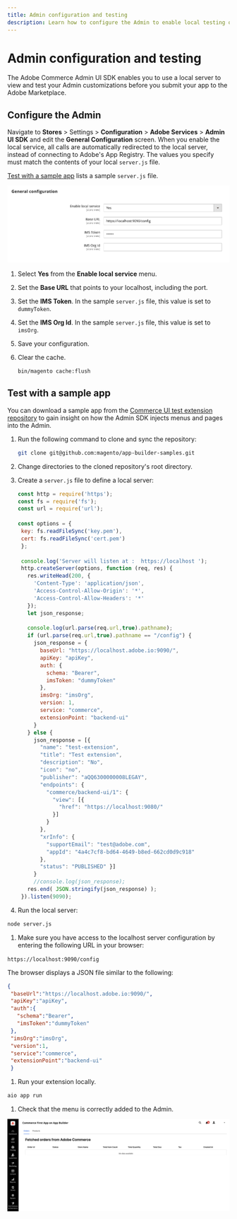 ```yaml
---
title: Admin configuration and testing
description: Learn how to configure the Admin to enable local testing of your Admin customizations.
---
```


# Admin configuration and testing

The Adobe Commerce Admin UI SDK enables you to use a local server to view and test your Admin customizations before you submit your app to the Adobe Marketplace.

## Configure the Admin

Navigate to **Stores** > Settings > **Configuration** > **Adobe Services** > **Admin UI SDK** and edit the **General Configuration** screen. When you enable the local service, all calls are automatically redirected to the local server, instead of connecting to Adobe's App Registry. The values you specify must match the contents of your local `server.js` file.

[Test with a sample app](#test-with-a-sample-app) lists a sample `server.js` file.

![Local server configuration](../_images/sdk-config.png)

1. Select **Yes** from the **Enable local service** menu.

1. Set the **Base URL** that points to your localhost, including the port.

1. Set the **IMS Token**. In the sample `server.js` file, this value is set to `dummyToken`.

1. Set the **IMS Org Id**. In the sample `server.js` file, this value is set to `imsOrg`.

1. Save your configuration.

1. Clear the cache.

   ```bash
   bin/magento cache:flush
   ```

## Test with a sample app

You can download a sample app from the [Commerce UI test extension repository](https://github.com/magento/app-builder-samples) to gain insight on how the Admin SDK injects menus and pages into the Admin.

1. Run the following command to clone and sync the repository:

   ```bash
   git clone git@github.com:magento/app-builder-samples.git
   ```

1. Change directories to the cloned repository's root directory.

1. Create a `server.js` file to define a local server:

   ```js
   const http = require('https');
   const fs = require('fs');
   const url = require('url');
   
   const options = {
    key: fs.readFileSync('key.pem'),
    cert: fs.readFileSync('cert.pem')
    };
    
    console.log('Server will listen at :  https://localhost ');
    http.createServer(options, function (req, res) {
      res.writeHead(200, {
        'Content-Type': 'application/json',
        'Access-Control-Allow-Origin': '*',
        'Access-Control-Allow-Headers': '*'
      });
      let json_response;
      
      console.log(url.parse(req.url,true).pathname);
      if (url.parse(req.url,true).pathname == "/config") {
        json_response = {
          baseUrl: "https://localhost.adobe.io:9090/",
          apiKey: "apiKey",
          auth: {
            schema: "Bearer",
            imsToken: "dummyToken"
          },
          imsOrg: "imsOrg",
          version: 1,
          service: "commerce",
          extensionPoint: "backend-ui"
        }
      } else {
        json_response = [{
          "name": "test-extension",
          "title": "Test extension",
          "description": "No",
          "icon": "no",
          "publisher": "aQQ6300000008LEGAY",
          "endpoints": {
            "commerce/backend-ui/1": {
              "view": [{
                "href": "https://localhost:9080/"
              }]
            }
          },
          "xrInfo": {
            "supportEmail": "test@adobe.com",
            "appId": "4a4c7cf8-bd64-4649-b8ed-662cd0d9c918"
          },
          "status": "PUBLISHED" }]
        }
        //console.log(json_response);
      res.end( JSON.stringify(json_response) );
    }).listen(9090);
    ```

1.  Run the local server:

   ```bash
   node server.js
   ```

1.  Make sure you have access to the localhost server configuration by entering the following URL in your browser:

   `https://localhost:9090/config`

   The browser displays a JSON file similar to the following:

   ```json
   {
    "baseUrl":"https://localhost.adobe.io:9090/",
    "apiKey":"apiKey",
    "auth":{
      "schema":"Bearer",
      "imsToken":"dummyToken"
    },
    "imsOrg":"imsOrg",
    "version":1,
    "service":"commerce",
    "extensionPoint":"backend-ui"
    }
```

1.  Run your extension locally.

   ```bash
  aio app run
  ```

1.  Check that the menu is correctly added to the Admin.

   ![Local server configuration](../_images/fetched-orders.png)
